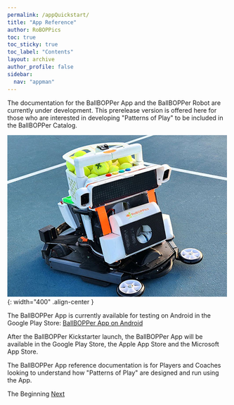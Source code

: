 ```yaml
---
permalink: /appQuickstart/
title: "App Reference"
author: RoBOPPics
toc: true
toc_sticky: true
toc_label: "Contents"
layout: archive
author_profile: false
sidebar:
  nav: "appman"
---
```


The documentation for the BallBOPPer App and the BallBOPPer Robot are currently under development. This prerelease version is offered here for those who are interested in developing "Patterns of Play" to be included in the BallBOPPer Catalog.

![Catalog Image](/assets/images/BallBOPPerShotCropped002_500.jpg){: width="400" .align-center } 

The BallBOPPer App is currently available for testing on Android in the Google Play Store: <a href="https://play.google.com/store/apps/details?id=com.RoBOPPics.bbapp18" >BallBOPPer App on Android</a> 

After the BallBOPPer Kickstarter launch, the BallBOPPer App will be available in the Google Play Store, the Apple App Store and the Microsoft App Store.  

The BallBOPPer App reference documentation is for Players and Coaches looking to understand how "Patterns of Play" are designed and run using the App.

  <nav class="pagination">
      <a  class="pagination--pager disabled">The Beginning</a>
      <a href="/BallBOPPer/appmanconnect/" class="pagination--pager" title="Connect">Next</a> 
  </nav>



